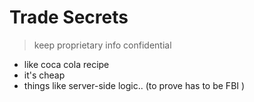 # Trade Secrets

> keep proprietary info confidential


- like coca cola recipe
- it's cheap
- things like server-side logic.. (to prove has to be FBI )

